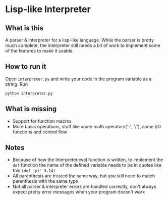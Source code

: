 # Lisp-like Interpreter
## What is this
A parser & interpreter for a lisp-like language. While the parser is pretty much complete, the interpreter still needs a bit of work to implement some of the features to make it usable.

## How to run it
Open `interpreter.py` and write your code in the program variable as a string. Run

    python interpreter.py

## What is missing
- Support for function macros
- More basic operations, stuff like some math operators('-', '/'), some I/O functions and control flow

## Notes
- Because of how the Interpreter.eval function is written, to implement the `def` function the name of the defined variable needs to be in quotes like this `(def 'pi' 3.14)`
- All parenthesis are treated the same way, but you still need to match parenthesis with the same type
- Not all parser & interpreter errors are handled correctly, don't always expect pretty error messages when your program doesn't work